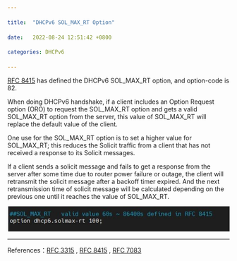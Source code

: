 ```yaml
---

title:  "DHCPv6 SOL_MAX_RT Option"

date:   2022-08-24 12:51:42 +0800

categories: DHCPv6

---
```

[RFC 8415](https://www.rfc-editor.org/rfc/rfc8415.html) has defined the DHCPv6 SOL_MAX_RT option, and option-code is 82.

When doing DHCPv6 handshake, if a client includes an Option Request option (ORO) to request the SOL_MAX_RT option and gets a valid SOL_MAX_RT option from the server, this value of SOL_MAX_RT will replace the default value of the client.

One use for the SOL_MAX_RT option is to set a higher value for SOL_MAX_RT; this reduces the Solicit traffic from a client that has not received a response to its Solicit messages.

If a client sends a solicit message and fails to get a response from the server after some time due to router power failure or outage, the client will retransmit the solicit message after a backoff timer expired. And the next retransmission time of solicit message will be calculated depending on the previous one until it reaches the value of SOL_MAX_RT.

![dhcp6.solmax-rt](/assets/images/dhcp6.solmax-rt.jpg)


---

References：[RFC 3315](https://www.rfc-editor.org/rfc/rfc3315.html) , [RFC 8415](https://www.rfc-editor.org/rfc/rfc8415.html) , [RFC 7083](https://www.rfc-editor.org/rfc/rfc7083.html)
